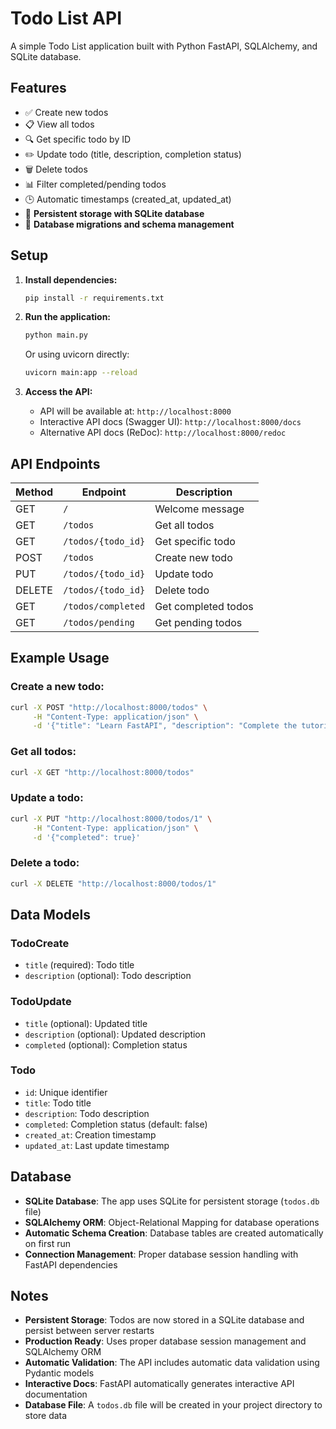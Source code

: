# Todo List API

A simple Todo List application built with Python FastAPI, SQLAlchemy, and SQLite database.

## Features

- ✅ Create new todos
- 📋 View all todos
- 🔍 Get specific todo by ID
- ✏️ Update todo (title, description, completion status)
- 🗑️ Delete todos
- 📊 Filter completed/pending todos
- 🕒 Automatic timestamps (created_at, updated_at)
- 💾 **Persistent storage with SQLite database**
- 🔄 **Database migrations and schema management**

## Setup

1. **Install dependencies:**

   ```bash
   pip install -r requirements.txt
   ```

2. **Run the application:**

   ```bash
   python main.py
   ```

   Or using uvicorn directly:

   ```bash
   uvicorn main:app --reload
   ```

3. **Access the API:**
   - API will be available at: `http://localhost:8000`
   - Interactive API docs (Swagger UI): `http://localhost:8000/docs`
   - Alternative API docs (ReDoc): `http://localhost:8000/redoc`

## API Endpoints

| Method | Endpoint           | Description         |
| ------ | ------------------ | ------------------- |
| GET    | `/`                | Welcome message     |
| GET    | `/todos`           | Get all todos       |
| GET    | `/todos/{todo_id}` | Get specific todo   |
| POST   | `/todos`           | Create new todo     |
| PUT    | `/todos/{todo_id}` | Update todo         |
| DELETE | `/todos/{todo_id}` | Delete todo         |
| GET    | `/todos/completed` | Get completed todos |
| GET    | `/todos/pending`   | Get pending todos   |

## Example Usage

### Create a new todo:

```bash
curl -X POST "http://localhost:8000/todos" \
     -H "Content-Type: application/json" \
     -d '{"title": "Learn FastAPI", "description": "Complete the tutorial"}'
```

### Get all todos:

```bash
curl -X GET "http://localhost:8000/todos"
```

### Update a todo:

```bash
curl -X PUT "http://localhost:8000/todos/1" \
     -H "Content-Type: application/json" \
     -d '{"completed": true}'
```

### Delete a todo:

```bash
curl -X DELETE "http://localhost:8000/todos/1"
```

## Data Models

### TodoCreate

- `title` (required): Todo title
- `description` (optional): Todo description

### TodoUpdate

- `title` (optional): Updated title
- `description` (optional): Updated description
- `completed` (optional): Completion status

### Todo

- `id`: Unique identifier
- `title`: Todo title
- `description`: Todo description
- `completed`: Completion status (default: false)
- `created_at`: Creation timestamp
- `updated_at`: Last update timestamp

## Database

- **SQLite Database**: The app uses SQLite for persistent storage (`todos.db` file)
- **SQLAlchemy ORM**: Object-Relational Mapping for database operations
- **Automatic Schema Creation**: Database tables are created automatically on first run
- **Connection Management**: Proper database session handling with FastAPI dependencies

## Notes

- **Persistent Storage**: Todos are now stored in a SQLite database and persist between server restarts
- **Production Ready**: Uses proper database session management and SQLAlchemy ORM
- **Automatic Validation**: The API includes automatic data validation using Pydantic models
- **Interactive Docs**: FastAPI automatically generates interactive API documentation
- **Database File**: A `todos.db` file will be created in your project directory to store data

